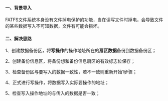 #### 一、背景导入

FATFS文件系统本身没有文件掉电保护的功能，当在读写文件时掉电，会导致文件的某些数据写入不可知数据，文件有可能会损坏。

#### 二、解决思路

1、创建数据备份区，将**写操作**的操作地址所在的**扇区数据**备份到数据备份区；

2、创建备份信息区，将备份想和备份信息扇区的有效标志位保存；

3、检查备份区与要写入的数据一致性，若不一致则重新开始1步骤；

4、正式进行写操作，将数据写入实际要操作的地址；

5、检查写入操作地址的与传入的数据是否一致；

